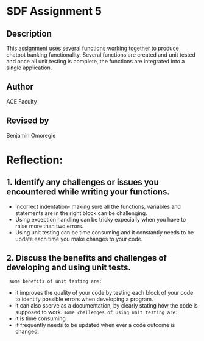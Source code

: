 # SDF Assignment 5

## Description
This assignment uses several functions working together to produce chatbot banking functionality.  Several functions 
are created and unit tested and once all unit testing is 
complete, the functions are integrated into a single application.

## Author
ACE Faculty

## Revised by
Benjamin Omoregie

# Reflection:
## 1. Identify any challenges or issues you encountered while writing your functions.
- Incorrect indentation- making sure all the functions, variables and  statements are in the right block can be challenging.
- Using exception handling can be tricky expecially when you have to raise more than two errors.
- Using unit testing can be time consuming and it constantly needs to be update each time you make changes to your code. 
## 2. Discuss the benefits and challenges of developing and using unit tests.
` some benefits of unit testing are:`
- it improves the quality of your code by  testing each block of your code to identify possible errors when developing a program. 
- it can also sserve as a documentation, by clearly stating how the code is supposed to work.
`some challenges of using unit testing are:`
- it is time consuming .
- if frequently needs to be updated when ever a code outcome  is changed.